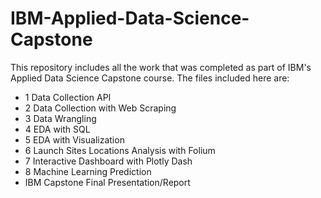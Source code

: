 # IBM-Applied-Data-Science-Capstone

This repository includes all the work that was completed as part of IBM's Applied Data Science Capstone course. The files included here are:
- 1 Data Collection API
- 2 Data Collection with Web Scraping
- 3 Data Wrangling
- 4 EDA with SQL
- 5 EDA with Visualization
- 6 Launch Sites Locations Analysis with Folium
- 7 Interactive Dashboard with Plotly Dash
- 8 Machine Learning Prediction
- IBM Capstone Final Presentation/Report
